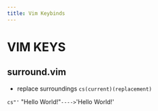 ```yaml
---
title: Vim Keybinds
---
```


# VIM KEYS

## surround.vim
- replace surroundings `cs(current)(replacement)`

`cs"'`
"Hello World!"` ----> `'Hello World!'
